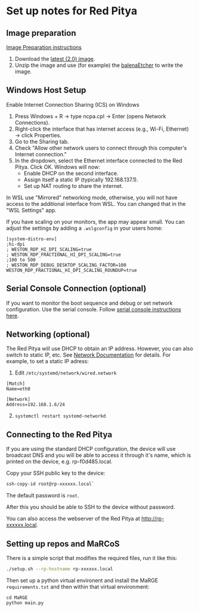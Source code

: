 # Set up notes for Red Pitya

## Image preparation

[Image Preparation instructions](https://redpitaya.readthedocs.io/en/latest/quickStart/SDcard/SDcard.html)

1. Download the [latest (2.0) image](https://downloads.redpitaya.com/downloads/Unify/RedPitaya_OS_2.05-37_beta.img.zip).
2. Unzip the image and use (for example) the [balenaEtcher](https://www.balena.io/etcher/) to write the image. 


## Windows Host Setup

Enable Internet Connection Sharing (ICS) on Windows

1. Press Windows + R → type ncpa.cpl → Enter (opens Network Connections).
2. Right-click the interface that has internet access (e.g., Wi-Fi, Ethernet) → click Properties.
3. Go to the Sharing tab.
4. Check "Allow other network users to connect through this computer's Internet connection."
5. In the dropdown, select the Ethernet interface connected to the Red Pitya. Click OK. Windows will now:
    * Enable DHCP on the second interface.
    * Assign itself a static IP (typically 192.168.137.1).
    * Set up NAT routing to share the internet.


In WSL use "Mirrored" networking mode, otherwise, you will not have access to the additional interface from WSL. You can changed that in the "WSL Settings" app.

If you have scaling on your monitors, the app may appear small. You can adjust the settings by adding a `.wslgconfig` in your users home:

```
[system-distro-env]
;hi-dpi
; WESTON_RDP_HI_DPI_SCALING=true
; WESTON_RDP_FRACTIONAL_HI_DPI_SCALING=true
;100 to 500
; WESTON_RDP_DEBUG_DESKTOP_SCALING_FACTOR=100
WESTON_RDP_FRACTIONAL_HI_DPI_SCALING_ROUNDUP=true
```

## Serial Console Connection (optional)

If you want to monitor the boot sequence and debug or set network configuration. Use the serial console. Follow [serial console instructions here](https://redpitaya.readthedocs.io/en/latest/developerGuide/software/console/console/console.html). 

## Networking (optional)

The Red Pitya will use DHCP to obtain an IP address. However, you can also switch to static IP, etc. See [Network Documentation](https://redpitaya.readthedocs.io/en/latest/developerGuide/software/other_info/os/network.html) for details. For example, to set a static IP adress:

1. Edit `/etc/systemd/network/wired.network`

```
[Match]
Name=eth0

[Network]
Address=192.168.1.6/24
```

2. `systemctl restart systemd-networkd`


## Connecting to the Red Pitya

If you are using the standard DHCP configuration, the device will use broadcast DNS and you will be able to access it through it's name, which is printed on the device, e.g. rp-f0d485.local.

Copy your SSH public key to the device:

```bash
ssh-copy-id root@rp-xxxxxx.local`
```

The default password is `root`.

After this you should be able to SSH to the device without password. 

You can also access the webserver of the Red Pitya at http://rp-xxxxxx.local.


## Setting up repos and MaRCoS

There is a simple script that modifies the required files, run it like this:

```bash
./setup.sh --rp-hostname rp-xxxxxx.local
```

Then set up a python virtual environent and install the MaRGE `requirements.txt` and then within that virtual environment:

```
cd MaRGE
python main.py
```